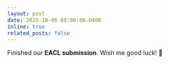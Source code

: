 ```yaml
---
layout: post
date: 2025-10-06 08:00:00-0400
inline: true
related_posts: false
---
```


Finished our **EACL submission**. Wish me good luck! 🤞
